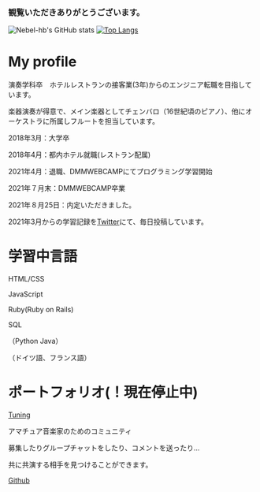 ### 観覧いただきありがとうございます。

![Nebel-hb's GitHub stats](https://github-readme-stats.vercel.app/api?username=Nebel-hb&show_icons=true&theme=vue-dark)
[![Top Langs](https://github-readme-stats.vercel.app/api/top-langs/?username=Nebel-hb&theme=vue-dark&layout=compact)](https://github.com/anuraghazra/github-readme-stats)
# My profile

演奏学科卒　ホテルレストランの接客業(3年)からのエンジニア転職を目指しています。

楽器演奏が得意で、メイン楽器としてチェンバロ（16世紀頃のピアノ）、他にオーケストラに所属しフルートを担当しています。


2018年3月：大学卒

2018年4月：都内ホテル就職(レストラン配属)

2021年4月：退職、DMMWEBCAMPにてプログラミング学習開始

2021年７月末：DMMWEBCAMP卒業

2021年８月25日：内定いただきました。

2021年3月からの学習記録を[Twitter](https://twitter.com/nebel_hb)にて、毎日投稿しています。


# 学習中言語

HTML/CSS

JavaScript

Ruby(Ruby on Rails)

SQL

（Python
Java）

（ドイツ語、フランス語）

# ポートフォリオ(！現在停止中)
[Tuning](http://tuning-music.jp/)

アマチュア音楽家のためのコミュニティ

募集したりグループチャットをしたり、コメントを送ったり...

共に共演する相手を見つけることができます。

[Github](https://github.com/Nebel-hb/Tuning)
